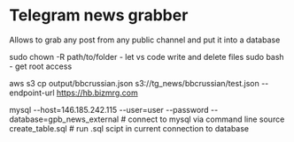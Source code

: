 # Telegram news grabber

Allows to grab any post from any public channel and put it into a database

sudo chown <USERNAME> -R path/to/folder - let vs code write and delete files
sudo bash - get root access

aws s3 cp output/bbcrussian.json s3://tg_news/bbcrussian/test.json --endpoint-url https://hb.bizmrg.com

mysql --host=146.185.242.115 --user=user --password --database=gpb_news_external  # connect to mysql via command line
source create_table.sql # run .sql scipt in current connection to database